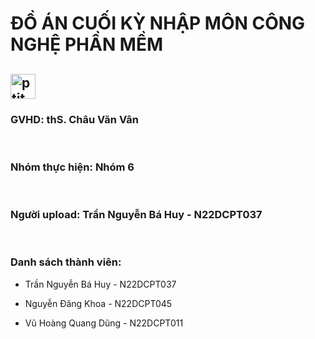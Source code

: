 <h1>ĐỒ ÁN CUỐI KỲ NHẬP MÔN CÔNG NGHỆ PHẦN MỀM</h1>
<h2>
  <img src="https://upload.wikimedia.org/wikipedia/commons/d/d7/Logo_PTIT.jpg"c alt="ptit logo" width="40" height="40">
</h2>

<h3>GVHD: thS. Châu Văn Vân</h3>
<br/>
<h3>Nhóm thực hiện: Nhóm 6</h3>
<br/>
<h3>Người upload: Trần Nguyễn Bá Huy - N22DCPT037</h3>
<br/>
<div>
  <h3>Danh sách thành viên:</h3>
  <ul>
    <li><p>Trần Nguyễn Bá Huy - N22DCPT037</p></li>
    <li><p>Nguyễn Đăng Khoa - N22DCPT045</p></li>
    <li><p>Vũ Hoàng Quang Dũng - N22DCPT011</p></li>
  </ul>
</div>
